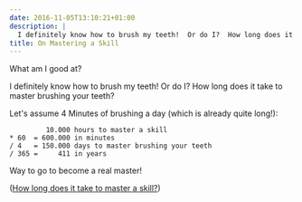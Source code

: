 ```yaml
---
date: 2016-11-05T13:10:21+01:00
description: |
  I definitely know how to brush my teeth!  Or do I?  How long does it take to master brushing your teeth?
title: On Mastering a Skill
---
```


What am I good at?

I definitely know how to brush my teeth!  Or do I?  How long does it take to master brushing your teeth?

Let's assume 4 Minutes of brushing a day (which is already quite long!):

```
         10.000 hours to master a skill
* 60  = 600.000 in minutes
/ 4   = 150.000 days to master brushing your teeth
/ 365 =     411 in years
```

Way to go to become a real master!

([How long does it take to master a skill?](https://www.google.com/search?q=how+long+does+it+take+to+master+a+skill))
